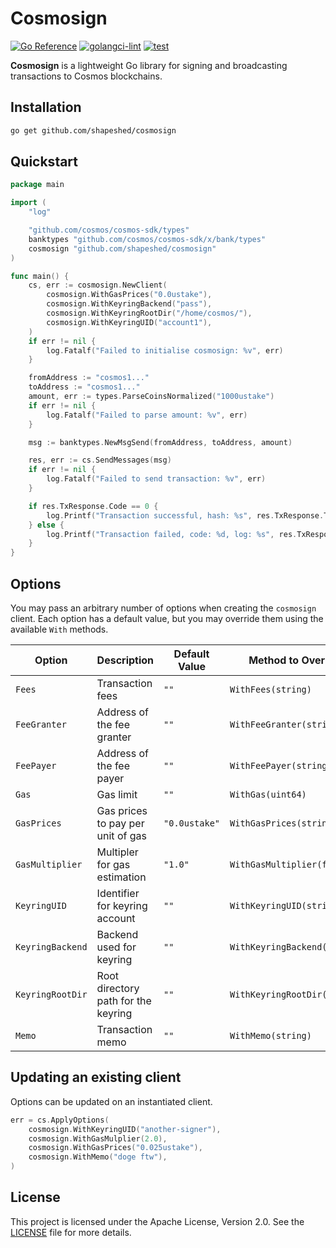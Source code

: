 # Cosmosign

[![Go Reference](https://pkg.go.dev/badge/github.com/shapeshed/cosmosign.svg)](https://pkg.go.dev/github.com/shapeshed/cosmosign)
[![golangci-lint](https://github.com/shapeshed/cosmosign/actions/workflows/golangci-lint.yml/badge.svg)](https://github.com/shapeshed/cosmosign/actions/workflows/golangci-lint.yml)
[![test](https://github.com/shapeshed/cosmosign/actions/workflows/go.yml/badge.svg)](https://github.com/shapeshed/cosmosign/actions/workflows/go.yml)

**Cosmosign** is a lightweight Go library for signing and broadcasting
transactions to Cosmos blockchains.

## Installation

```sh
go get github.com/shapeshed/cosmosign
```

## Quickstart

```go
package main

import (
	"log"

	"github.com/cosmos/cosmos-sdk/types"
	banktypes "github.com/cosmos/cosmos-sdk/x/bank/types"
	cosmosign "github.com/shapeshed/cosmosign"
)

func main() {
	cs, err := cosmosign.NewClient(
		cosmosign.WithGasPrices("0.0ustake"),
		cosmosign.WithKeyringBackend("pass"),
		cosmosign.WithKeyringRootDir("/home/cosmos/"),
		cosmosign.WithKeyringUID("account1"),
	)
	if err != nil {
		log.Fatalf("Failed to initialise cosmosign: %v", err)
	}

	fromAddress := "cosmos1..."
	toAddress := "cosmos1..."
	amount, err := types.ParseCoinsNormalized("1000ustake")
	if err != nil {
		log.Fatalf("Failed to parse amount: %v", err)
	}

	msg := banktypes.NewMsgSend(fromAddress, toAddress, amount)

	res, err := cs.SendMessages(msg)
	if err != nil {
		log.Fatalf("Failed to send transaction: %v", err)
	}

	if res.TxResponse.Code == 0 {
		log.Printf("Transaction successful, hash: %s", res.TxResponse.TxHash)
	} else {
		log.Printf("Transaction failed, code: %d, log: %s", res.TxResponse.Code, res.TxResponse.RawLog)
	}
}
```

## Options

You may pass an arbitrary number of options when creating the `cosmosign`
client. Each option has a default value, but you may override them using the
available `With` methods.

| Option           | Description                         | Default Value | Method to Override           |
| ---------------- | ----------------------------------- | ------------- | ---------------------------- |
| `Fees`           | Transaction fees                    | `""`          | `WithFees(string)`           |
| `FeeGranter`     | Address of the fee granter          | `""`          | `WithFeeGranter(string)`     |
| `FeePayer`       | Address of the fee payer            | `""`          | `WithFeePayer(string)`       |
| `Gas`            | Gas limit                           | `""`          | `WithGas(uint64)`            |
| `GasPrices`      | Gas prices to pay per unit of gas   | `"0.0ustake"` | `WithGasPrices(string)`      |
| `GasMultiplier`  | Multipler for gas estimation        | `"1.0"`       | `WithGasMultiplier(float64)` |
| `KeyringUID`     | Identifier for keyring account      | `""`          | `WithKeyringUID(string)`     |
| `KeyringBackend` | Backend used for keyring            | `""`          | `WithKeyringBackend(string)` |
| `KeyringRootDir` | Root directory path for the keyring | `""`          | `WithKeyringRootDir(string)` |
| `Memo`           | Transaction memo                    | `""`          | `WithMemo(string)`           |

## Updating an existing client

Options can be updated on an instantiated client.

```go
err = cs.ApplyOptions(
    cosmosign.WithKeyringUID("another-signer"),
    cosmosign.WithGasMulplier(2.0),
    cosmosign.WithGasPrices("0.025ustake"),
    cosmosign.WithMemo("doge ftw"),
)
```

## License

This project is licensed under the Apache License, Version 2.0. See the
[LICENSE][1] file for more details.

[1]: https://github.com/shapeshed/cosmosign/blob/main/LICENCE

